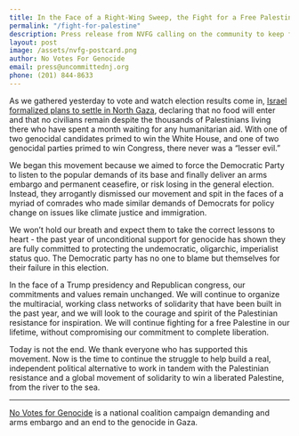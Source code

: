 ```yaml
---
title: In the Face of a Right-Wing Sweep, the Fight for a Free Palestine Continues
permalink: "/fight-for-palestine"
description: Press release from NVFG calling on the community to keep fighting
layout: post
image: /assets/nvfg-postcard.png
author: No Votes For Genocide
email: press@uncommittednj.org
phone: (201) 844-8633
---
```


As we gathered yesterday to vote and watch election results come in, [Israel formalized plans to settle in North Gaza](https://www.haaretz.com/israel-news/2024-11-06/ty-article/.premium/idfs-destruction-of-northern-gaza-reveals-the-governments-plan-were-here-to-stay/00000192-fe33-db72-a3d7-fe3fc7e10000), declaring that no food will enter and that no civilians remain despite the thousands of Palestinians living there who have spent a month waiting for any humanitarian aid. With one of two genocidal candidates primed to win the White House, and one of two genocidal parties primed to win Congress, there never was a “lesser evil.”

We began this movement because we aimed  to force the Democratic Party to listen to the popular demands of its base and finally deliver an arms embargo and permanent ceasefire, or risk losing in the general election. Instead, they arrogantly dismissed our movement and spit in the faces of a myriad of comrades who made similar demands of Democrats for policy change on issues like climate justice and immigration.

We won’t hold our breath and expect them to take the correct lessons to heart - the past year of unconditional support for genocide has shown they are fully committed to protecting the undemocratic, oligarchic, imperialist status quo. The Democratic party has no one to blame but themselves for their failure in this election.

In the face of a Trump presidency and Republican congress, our commitments and values remain unchanged. We will continue to organize the multiracial, working class networks of solidarity that have been built in the past year, and we will look to the courage and spirit of the Palestinian resistance for inspiration. We will continue fighting for a free Palestine in our lifetime, without compromising our commitment to complete liberation.

Today is not the end. We thank everyone who has supported this movement. Now is the time to continue the struggle to help build a real, independent political alternative to work in tandem with the Palestinian resistance and a global movement of solidarity to win a liberated Palestine, from the river to the sea.


---

[No Votes for Genocide](https://novotesforgenocide.org/) is a national coalition campaign demanding and arms embargo and an end to the genocide in Gaza.
